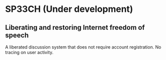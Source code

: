 # SP33CH (Under development)

## Liberating and restoring Internet freedom of speech

A liberated discussion system that does not require account registration. No tracing on user activity.